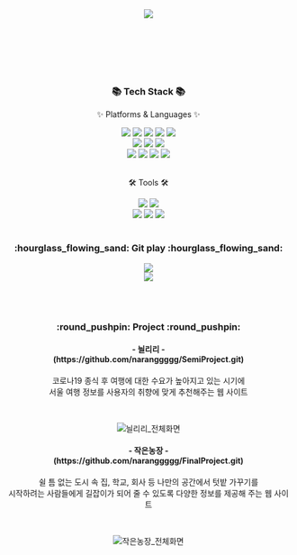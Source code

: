 <div align=center>
	<img src="https://github.com/naranggggg/Shinnara/assets/149359209/cd2ede4e-b1e1-4507-bfe2-57abdd90585d?height=200&section=header" />	
</div>

<br><br>

<div align=center>
  <p>
    
  </p>  
</div>

<br><br>

<div align=center>
	<h3>📚 Tech Stack 📚</h3>
	<p>✨ Platforms & Languages ✨</p>
</div>
<div align="center">
  <img src="https://img.shields.io/badge/Java-007396?style=flat&logo=OpenJDK&logoColor=white"/>
	<img src="https://img.shields.io/badge/HTML5-E34F26?style=flat&logo=HTML5&logoColor=white" />
	<img src="https://img.shields.io/badge/CSS3-1572B6?style=flat&logo=CSS3&logoColor=white" />
	<img src="https://img.shields.io/badge/JavaScript-F7DF1E?style=flat&logo=JavaScript&logoColor=white" />
	<img src="https://img.shields.io/badge/jQuery-0769AD?style=flat&logo=jQuery&logoColor=white" />
	<br>
	<img src="https://img.shields.io/badge/Spring-6DB33F?style=flat&logo=Spring&logoColor=white" />
	<img src="https://img.shields.io/badge/Bootstrap-7952B3?style=flat&logo=Bootstrap&logoColor=white" />
	<img src="https://img.shields.io/badge/Oracle%20SQL-F80000?style=flat&logo=Oracle&logoColor=white" />
  <br>
  <img src="https://img.shields.io/badge/json-000000?style=flat&logo=JSON&logoColor=white" />
  <img src="https://img.shields.io/badge/gson-F3702A?style=flat&logoColor=white" />
  <img src="https://img.shields.io/badge/ajax-F9CB61?style=flat&logoColor=white" />
  <img src="https://img.shields.io/badge/Mybatis-FC494A?style=flat&logoColor=white" />
</div>

<br>

<div align=center>
	<p>🛠 Tools 🛠</p>
</div>
<div align=center>
	<img src="https://img.shields.io/badge/Eclipse%20IDE-2C2255?style=flat&logo=EclipseIDE&logoColor=white" />
  <img src="https://img.shields.io/badge/Spring%20Tool%20Suite-6DB33F?style=flat&logo=Spring&logoColor=white" />
  <br>
	<img src="https://img.shields.io/badge/Visual%20Studio%20Code-007ACC?style=flat&logo=VisualStudioCode&logoColor=white" />
	<img src="https://img.shields.io/badge/Tomcat-F8DC75?style=flat&logo=ApacheTomcat&logoColor=white" />
	<img src="https://img.shields.io/badge/GitHub-181717?style=flat&logo=GitHub&logoColor=white" />
</div>

<br>

<div align=center>
  <h3>:hourglass_flowing_sand: Git play :hourglass_flowing_sand:</h3>
  <img src="https://github-readme-stats.vercel.app/api/top-langs/?username=naranggggg&layout=compact">
  <br>
  <img src="https://github-readme-stats.vercel.app/api?username=naranggggg&show_icons=true">
</div>

<br><br>

<div align=center>
  <h3>:round_pushpin: Project :round_pushpin:</h3>
  
  <h4> - 늴리리 - <br>
      (https://github.com/naranggggg/SemiProject.git) 
  </h4>
  <p>코로나19 종식 후 여행에 대한 수요가 높아지고 있는 시기에
     <br>
    서울 여행 정보를 사용자의 취향에 맞게 추천해주는 웹 사이트
  </p>
  <br>
  
  ![늴리리_전체화면](https://github.com/naranggggg/Shinnara/assets/149359209/4286d00d-416b-4f04-92fb-2337c0570beb)

  <h4> - 작은농장 - <br>
      (https://github.com/naranggggg/FinalProject.git)

  </h4>
  <p>쉴 틈 없는 도시 속 집, 학교, 회사 등 나만의 공간에서 텃밭 가꾸기를 <br>
    시작하려는 사람들에게 길잡이가 되어 줄 수 있도록 다양한 정보를 제공해 주는 웹 사이트
  </p>
  <br>
  
  ![작은농장_전체화면](https://github.com/naranggggg/Shinnara/assets/149359209/3d489d7f-0d88-4433-88e9-d2edfab22f6e)
  
</div>













